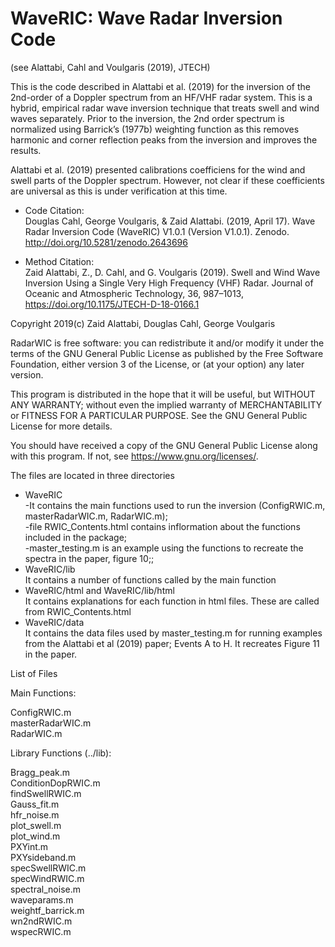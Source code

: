 # WaveRIC: Wave Radar Inversion Code 
(see Alattabi, Cahl and Voulgaris (2019), JTECH)  

This is the code described in Alattabi et al. (2019) for the inversion of the 2nd-order of a Doppler spectrum from an HF/VHF radar system. This is a hybrid, empirical radar wave inversion technique that treats swell and wind waves separately. Prior to the inversion, the 2nd order spectrum is normalized using Barrick’s (1977b) weighting function as this removes harmonic and corner reflection peaks from the inversion and improves the results. 

Alattabi et al. (2019) presented calibrations coefficiens for the wind and swell parts of the Doppler spectrum. However, not clear if these coefficients are universal as this is under verification at this time. 

- Code Citation:  
Douglas Cahl, George Voulgaris, & Zaid Alattabi. (2019, April 17). Wave Radar Inversion Code (WaveRIC) V1.0.1 (Version V1.0.1). Zenodo. http://doi.org/10.5281/zenodo.2643696

- Method Citation:  
Zaid Alattabi, Z., D. Cahl, and G. Voulgaris (2019). Swell and Wind Wave Inversion Using a Single Very High Frequency (VHF) Radar. Journal of Oceanic and Atmospheric Technology, 36, 987–1013, https://doi.org/10.1175/JTECH-D-18-0166.1

Copyright 2019(c) Zaid Alattabi, Douglas Cahl, George Voulgaris

RadarWIC is free software: you can redistribute it and/or modify it under the terms of the GNU General Public License as published by the Free Software Foundation, either version 3 of the License, or (at your option) any later version.

This program is distributed in the hope that it will be useful, but WITHOUT ANY WARRANTY; without even the implied warranty of MERCHANTABILITY or FITNESS FOR A PARTICULAR PURPOSE. See the GNU General Public License for more details.

You should have received a copy of the GNU General Public License along with this program. If not, see https://www.gnu.org/licenses/.

The files are located in three directories  
- WaveRIC  
-It contains the main functions used to run the inversion (ConfigRWIC.m, masterRadarWIC.m, RadarWIC.m);  
-file RWIC_Contents.html contains inflormation about the functions included in the package;  
-master_testing.m is an example using the functions to recreate the spectra in the paper, figure 10;;
- WaveRIC/lib  
It contains a number of functions called by the main function
- WaveRIC/html and WaveRIC/lib/html  
It contains explanations for each function in html files. These are called from RWIC_Contents.html  
- WaveRIC/data  
It contains the data files used by master_testing.m for running examples from the Alattabi et al (2019) paper; Events A to H. It recreates Figure 11 in the paper.

List of Files  

Main Functions:  

  ConfigRWIC.m  
  masterRadarWIC.m  
  RadarWIC.m

Library Functions (../lib):

  Bragg_peak.m  
  ConditionDopRWIC.m  
  findSwellRWIC.m  
  Gauss_fit.m  
  hfr_noise.m  
  plot_swell.m  
  plot_wind.m  
  PXYint.m  
  PXYsideband.m  
  specSwellRWIC.m  
  specWindRWIC.m  
  spectral_noise.m  
  waveparams.m  
  weightf_barrick.m  
  wn2ndRWIC.m  
  wspecRWIC.m
